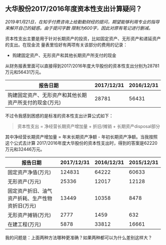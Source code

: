 ## 大华股份2017/2016年度资本性支出计算疑问？

*2019年1月21日，在知乎付费咨询上给勤勤财经的提问，期望能够利用专业的指导来解开自己的疑惑。由于提问字数
限制为600字，因此对原有笔记进行删减。*

资本性支出主要是用于针对长期资产的投资，比如固定资产、无形资产和递延资产的支出。在现金流
量表里恰好有两项有关该部分的费用的记录：

-  购建固定资产、无形资产和其他长期资产所支付的现金

从财务报表里面可以直接得到2017/2016年度大华股份的资本性支出分别为28781万元和56431万元。

|报告日期|2017/12/31|2016/12/31|
|-|-|-|
|购建固定资产、无形资产和其他长期资产所支付的现金(万元)|28781|56431|

不过令我感到困惑的是标准的资本性支出计算公式如下：

> 资本性支出 = 净经营长期资产增加量 + 折旧/摊销 + 长期资产disposal部分

其中净经营长期资产增加量 = 年末长期资产净额 - 年初长期资产净额。当我按照这个公式去计算
2017/2016年度大华股份的资本性支出时，得到的答案是62220万元和32446万元。

|报告日期|2017/12/31|2016/12/31|2015/12/31|
|-|-|-|-|
|固定资产净值(万元)|124831|64222|60633|
|无形资产(万元)|25336|12017|12128|
|固定资产折旧、油气资产折耗、生产性物资折旧(万元)|13449|10358|8478|
|无形资产摊销(万元)|2777|1459|632|
|在建工程(万元)|5878|33812|16661|

我的问题是：上面两种方法哪种更准确？如果两种都可以为什么差别这样大？
